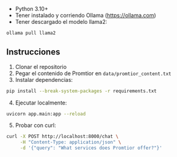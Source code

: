 - Python 3.10+
- Tener instalado y corriendo Ollama (https://ollama.com)
- Tener descargado el modelo llama2:
```bash
ollama pull llama2
```

## Instrucciones
1. Clonar el repositorio
2. Pegar el contenido de Promtior en `data/promtior_content.txt`
3. Instalar dependencias:
```bash
pip install --break-system-packages -r requirements.txt
```
4. Ejecutar localmente:
```bash
uvicorn app.main:app --reload
```
5. Probar con curl:
```bash
curl -X POST http://localhost:8000/chat \
     -H "Content-Type: application/json" \
     -d '{"query": "What services does Promtior offer?"}'
```
